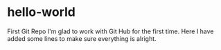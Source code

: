 # hello-world
First Git Repo
I'm glad to work with Git Hub for the first time.
Here I have added some lines to make sure everything is alright.
